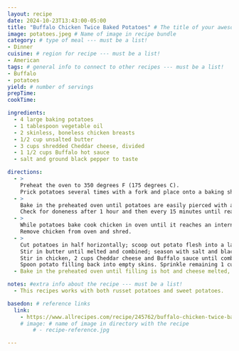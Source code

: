 ```yaml
---
layout: recipe
date: 2024-10-23T13:43:00-05:00
title: "Buffalo Chicken Twice Baked Potatoes" # The title of your awesome recipe
image: potatoes.jpeg # Name of image in recipe bundle
category: # type of meal --- must be a list!
- Dinner
cuisine: # region for recipe --- must be a list!
- American
tags: # general info to connect to other recipes --- must be a list!
- Buffalo
- potatoes
yield: # number of servings
prepTime:
cookTime:

ingredients:
  - 4 large baking potatoes
  - 1 tablespoon vegetable oil
  - 2 skinless, boneless chicken breasts
  - 1/2 cup unsalted butter
  - 3 cups shredded Cheddar cheese, divided
  - 1 1/2 cups Buffalo hot sauce
  - salt and ground black pepper to taste

directions:
  - >
    Preheat the oven to 350 degrees F (175 degrees C).
    Prick potatoes several times with a fork and place onto a baking sheet.
  - >
    Bake in the preheated oven until potatoes are easily pierced with a fork, 1 1/2 to 2 hours.
    Check for doneness after 1 hour and then every 15 minutes until reached desired doneness.
  - >
    While potatoes bake cook chicken in oven until it reaches an internal temp of 165 F.
    Remove chicken from oven and shred.
  - >
    Cut potatoes in half horizontally; scoop out potato flesh into a large bowl and set skins aside.
    Stir in butter until melted and combined; season with salt and black pepper.
    Stir in chicken, 2 cups Cheddar cheese and Buffalo sauce until combined.
    Spoon potato filling back into empty skins. Sprinkle remaining 1 cup Cheddar cheese on top.
  - Bake in the preheated oven until filling is hot and cheese melted, about 20 minutes.

notes: #extra info about the recipe --- must be a list!
  - This recipes works with both russet potatoes and sweet potatoes.

basedon: # reference links
  link:
    - https://www.allrecipes.com/recipe/245762/buffalo-chicken-twice-baked-potatoes/
    # image: # name of image in directory with the recipe
        # - recipe-reference.jpg

---
```

